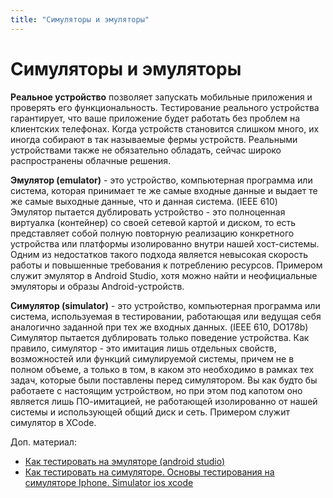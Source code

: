 ```yaml
---
title: "Симуляторы и эмуляторы"
---
```


# Симуляторы и эмуляторы

**Реальное устройство** позволяет запускать мобильные приложения и проверять его функциональность. Тестирование
реального устройства гарантирует, что ваше приложение будет работать без проблем на клиентских телефонах. Когда
устройств становится слишком много, их иногда собирают в так называемые фермы устройств. Реальными устройствами также не
обязательно обладать, сейчас широко распространены облачные решения.

**Эмулятор (emulator)** - это устройство, компьютерная программа или система, которая принимает те же самые входные
данные и выдает те же самые выходные данные, что и данная система. (IEEE 610)  
Эмулятор пытается дублировать устройство - это полноценная виртуалка (контейнер) со своей сетевой картой и диском, то
есть представляет собой полную повторную реализацию конкретного устройства или платформы изолированно внутри нашей
хост-системы. Одним из недостатков такого подхода является невысокая скорость работы и повышенные требования к
потреблению ресурсов. Примером служит эмулятор в Android Studio, хотя можно найти и неофициальные эмуляторы и образы
Android-устройств.

**Симулятор (simulator)** - это устройство, компьютерная программа или система, используемая в тестировании, работающая
или ведущая себя аналогично заданной при тех же входных данных. (IEEE 610, DO178b)  
Симулятор пытается дублировать только поведение устройства. Как правило, симулятор - это имитация лишь отдельных
свойств, возможностей или функций симулируемой системы, причем не в полном объеме, а только в том, в каком это
необходимо в рамках тех задач, которые были поставлены перед симулятором. Вы как будто бы работаете с настоящим
устройством, но при этом под капотом оно является лишь ПО-имитацией, не работающей изолированно от нашей системы и
использующей общий диск и сеть. Примером служит симулятор в XCode.

Доп. материал:

* [Как тестировать на эмуляторе (android studio)](https://www.youtube.com/watch?v=ic-sniUEYw4)
* [Как тестировать на симуляторе. Основы тестирования на симуляторе Iphone. Simulator ios xcode](https://www.youtube.com/watch?v=LimscelXdFI)
